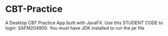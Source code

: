 # CBT-Practice
A Desktop CBT Practice App built with JavaFX.
Use this STUDENT CODE to login: SAFM204900.
You must have JDK installed to run the jar file
